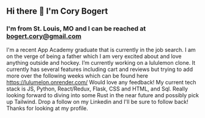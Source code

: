 ## Hi there 👋 I'm Cory Bogert
### I'm from St. Louis, MO and I can be reached at bogert.cory@gmail.com
I'm a recent App Academy graduate that is currently in the job search. I am on the verge of being a father which I am very excited about and love anything outside and hockey. 
I’m currently working on a lululemon clone. It currently has several features including cart and reviews but trying to add more over the following weeks which can be found here https://lulumelon.onrender.com/ Would love any feedback!
My current tech stack is JS, Python, React/Redux, Flask, CSS and HTML, and Sql. Really looking forward to diving into some Rust in the near future and possibly pick up Tailwind. Drop a follow on my Linkedin and I'll be sure to follow back! Thanks for looking at my profile.


<!--
**Cory-Bogert/Cory-Bogert** is a ✨ _special_ ✨ repository because its `README.md` (this file) appears on your GitHub profile.

Here are some ideas to get you started:

- 🔭 I’m currently working on a lululemon clone. It currently has several features including cart and reviews but trying to add more over the following weeks
- 🌱 I’m currently learning Python
- 👯 I’m looking to collaborate on ...

- 💬 Ask me about ...
- 📫 How to reach me: bogert.cory@gmail.com https://www.linkedin.com/in/cory-bogert-754a7a230/ 

- ⚡ Fun fact: I'm a huge hockey fan and love my fur babies almost as much as my regular babies
-->
